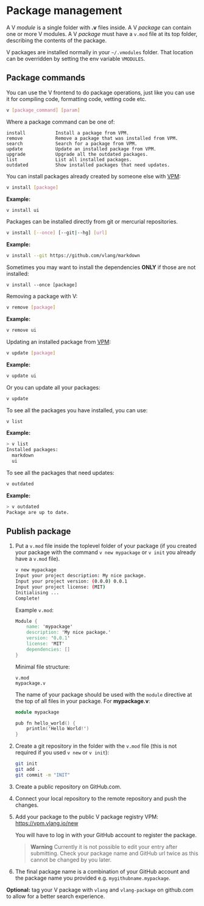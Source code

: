 # Package management

A V *module* is a single folder with **.v** files inside.
A V *package* can contain one or more V modules.
A V *package* must have a `v.mod` file at its top folder, describing the contents of the package.

V packages are installed normally in your `~/.vmodules` folder.
That location can be overridden by setting the env variable `VMODULES`.

## Package commands

You can use the V frontend to do package operations, just like you can
use it for compiling code, formatting code, vetting code etc.

```bash
v [package_command] [param]
```

Where a package command can be one of:

```text
install           Install a package from VPM.
remove            Remove a package that was installed from VPM.
search            Search for a package from VPM.
update            Update an installed package from VPM.
upgrade           Upgrade all the outdated packages.
list              List all installed packages.
outdated          Show installed packages that need updates.
```

You can install packages already created by someone else with [VPM](https://vpm.vlang.io/):

```bash
v install [package]
```

**Example:**

```bash
v install ui
```

Packages can be installed directly from git or mercurial repositories.

```bash
v install [--once] [--git|--hg] [url]
```

**Example:**

```bash
v install --git https://github.com/vlang/markdown
```

Sometimes you may want to install the dependencies **ONLY** if those are not installed:

```text
v install --once [package]
```

Removing a package with V:

```bash
v remove [package]
```

**Example:**

```bash
v remove ui
```

Updating an installed package from [VPM](https://vpm.vlang.io/):

```bash
v update [package]
```

**Example:**

```bash
v update ui
```

Or you can update all your packages:

```bash
v update
```

To see all the packages you have installed, you can use:

```bash
v list
```

**Example:**

```bash
> v list
Installed packages:
  markdown
  ui
```

To see all the packages that need updates:

```bash
v outdated
```

**Example:**

```bash
> v outdated
Package are up to date.
```

## Publish package

1. Put a `v.mod` file inside the toplevel folder of your package (if you
   created your package with the command `v new mypackage` or `v init`
   you already have a `v.mod` file).

   ```sh
   v new mypackage
   Input your project description: My nice package.
   Input your project version: (0.0.0) 0.0.1
   Input your project license: (MIT)
   Initialising ...
   Complete!
   ```

   Example `v.mod`:

   ```v ignore
   Module {
       name: 'mypackage'
       description: 'My nice package.'
       version: '0.0.1'
       license: 'MIT'
       dependencies: []
   }
   ```

   Minimal file structure:

   ```text
   v.mod
   mypackage.v
   ```

   The name of your package should be used with the `module` directive
   at the top of all files in your package. For **mypackage.v**:

   ```v
   module mypackage

   pub fn hello_world() {
       println('Hello World!')
   }
   ```

2. Create a git repository in the folder with the `v.mod` file
   (this is not required if you used `v new` or `v init`):

   ```sh
   git init
   git add .
   git commit -m "INIT"
   ````

3. Create a public repository on GitHub.com.
4. Connect your local repository to the remote repository and push the changes.
5. Add your package to the public V package registry VPM:
   <https://vpm.vlang.io/new>

   You will have to log in with your GitHub account to register the package.

   > **Warning**
   > Currently it is not possible to edit your entry after submitting.
   > Check your package name and GitHub url twice as this cannot be changed by you later.
6. The final package name is a combination of your GitHub account and
   the package name you provided e.g. `mygithubname.mypackage`.

**Optional:** tag your V package with `vlang` and `vlang-package` on github.com
to allow for a better search experience.

